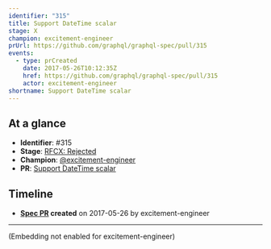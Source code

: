 ```yaml
---
identifier: "315"
title: Support DateTime scalar
stage: X
champion: excitement-engineer
prUrl: https://github.com/graphql/graphql-spec/pull/315
events:
  - type: prCreated
    date: 2017-05-26T10:12:35Z
    href: https://github.com/graphql/graphql-spec/pull/315
    actor: excitement-engineer
shortname: Support DateTime scalar
---
```


## At a glance

- **Identifier**: #315
- **Stage**: [RFCX: Rejected](https://github.com/graphql/graphql-spec/blob/main/CONTRIBUTING.md#stage-x-rejected)
- **Champion**: [@excitement-engineer](https://github.com/excitement-engineer)
- **PR**: [Support DateTime scalar](https://github.com/graphql/graphql-spec/pull/315)

<!-- BEGIN_CUSTOM_TEXT -->



<!-- END_CUSTOM_TEXT -->

## Timeline

- **[Spec PR](https://github.com/graphql/graphql-spec/pull/315) created** on 2017-05-26 by excitement-engineer

<!-- VERBATIM -->

---

(Embedding not enabled for excitement-engineer)

